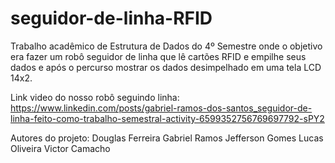# seguidor-de-linha-RFID
Trabalho acadêmico de Estrutura de Dados do 4º Semestre onde o objetivo era fazer um robô seguidor de linha que lê cartões RFID e empilhe seus dados e após o percurso mostrar os dados desimpelhado em uma tela LCD 14x2.

Link video do nosso robô seguindo linha: https://www.linkedin.com/posts/gabriel-ramos-dos-santos_seguidor-de-linha-feito-como-trabalho-semestral-activity-6599352756769697792-sPY2

Autores do projeto: 
Douglas Ferreira
Gabriel Ramos
Jefferson Gomes
Lucas Oliveira
Victor Camacho
  
  

